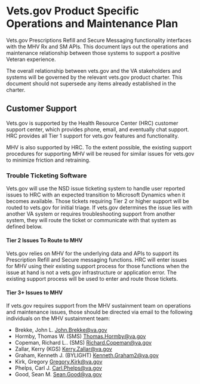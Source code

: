 # Vets.gov Product Specific Operations and Maintenance Plan

Vets.gov Prescriptions Refill and Secure Messaging functionality interfaces with the MHV Rx and SM APIs. This document lays out the operations and maintenance relationship between those systems to support a positive Veteran experience.

The overall relationship between vets.gov and the VA stakeholders and systems will be governed by the relevant vets.gov product charter. This document should not supersede any items already established in the charter.

## Customer Support

Vets.gov is supported by the Health Resource Center (HRC) customer support center, which provides phone, email, and eventually chat support. HRC provides all Tier 1 support for vets.gov features and functionality.

MHV is also supported by HRC. To the extent possible, the existing support procedures for supporting MHV will be reused for similar issues for vets.gov to minimize friction and retraining.

### Trouble Ticketing Software

Vets.gov will use the NSD issue ticketing system to handle user reported issues to HRC with an expected transition to Microsoft Dynamics when it becomes available. Those tickets requiring Tier 2 or higher support will be routed to vets.gov for initial triage. If vets.gov determines the issue lies with another VA system or requires troubleshooting support from another system, they will route the ticket or communicate with that system as defined below.

#### Tier 2 Issues To Route to MHV

Vets.gov relies on MHV for the underlying data and APIs to support its Prescription Refill and Secure messaging functions. HRC will enter issues for MHV using their existing support process for those functions when the issue at hand is not a vets.gov infrastructure or application error. The existing support process will be used to enter and route those tickets.

#### Tier 3+ Issues to MHV

If vets.gov requires support from the MHV sustainment team on operations and maintenance issues, those should be directed via email to the following individuals on the MHV sustainment team:

- Brekke, John L. <John.Brekke@va.gov>
- Hormby, Thomas W. (SMS) <Thomas.Hormby@va.gov>
- Copeman, Richard L.. (SMS) <Richard.Copeman@va.gov>
- Zallar, Kerry (KGS) <Kerry.Zallar@va.gov>
- Graham, Kenneth J. (BYLIGHT) <Kenneth.Graham2@va.gov>
- Kirk, Gregory <Gregory.Kirk@va.gov>
- Phelps, Carl J. <Carl.Phelps@va.gov>
- Good, Sean M. <Sean.Good@va.gov>
